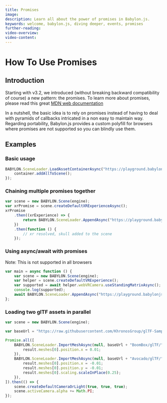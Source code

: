 ```yaml
---
title: Promises
image:
description: Learn all about the power of promises in Babylon.js.
keywords: welcome, babylon.js, diving deeper, events, promises
further-reading:
video-overview:
video-content:
---
```


# How To Use Promises

## Introduction

Starting with v3.2, we introduced (without breaking backward compatibility of course) a new pattern: the promises.
To learn more about promises, please read this great [MDN web documentation](https://developer.mozilla.org/en-US/docs/Web/JavaScript/Reference/Global_Objects/Promise)

In a nutshell, the basic idea is to rely on promises instead of having to deal with pyramids of callbacks intricated in a non easy to maintain way.
Regarding portability, Babylon.js provides a custom polyfill for browsers where promises are not supported so you can blindly use them.

## Examples

### Basic usage

```javascript
BABYLON.SceneLoader.LoadAssetContainerAsync("https://playground.babylonjs.com/scenes/", "skull.babylon", scene).then(function (container) {
    container.addAllToScene();
});
```

<Playground id="#JA1ND3#63" title="Simple Promise Example" description="Simple example loading an asset into a scene after the file has been loaded." image="/img/playgroundsAndNMEs/divingDeeperPromises1.jpg"/>

### Chaining multiple promises together

```javascript
var scene = new BABYLON.Scene(engine);
var xrPromise = scene.createDefaultXRExperienceAsync();
xrPromise
    .then((xrExperience) => {
        return BABYLON.SceneLoader.AppendAsync("https://playground.babylonjs.com/scenes/", "skull.babylon", scene);
    })
    .then(function () {
        // xr resolved, skull added to the scene
    });
```

### Using async/await with promises

Note: This is not supported in all browsers

```javascript
var main = async function () {
    var scene = new BABYLON.Scene(engine);
    var helper = scene.createDefaultVRExperience();
    var supported = await helper.webVRCamera.useStandingMatrixAsync();
    console.log(supported);
    await BABYLON.SceneLoader.AppendAsync("https://playground.babylonjs.com/scenes/", "skull.babylon", scene);
};
```

### Loading two glTF assets in parallel

```javascript
var scene = new BABYLON.Scene(engine);

var baseUrl = "https://raw.githubusercontent.com/KhronosGroup/glTF-Sample-Models/master/2.0/";

Promise.all([
    BABYLON.SceneLoader.ImportMeshAsync(null, baseUrl + "BoomBox/glTF/", "BoomBox.gltf", scene).then(function (result) {
        result.meshes[0].position.x = 0.01;
    }),
    BABYLON.SceneLoader.ImportMeshAsync(null, baseUrl + "Avocado/glTF/", "Avocado.gltf", scene).then(function (result) {
        result.meshes[0].position.x = -0.01;
        result.meshes[0].position.y = -0.01;
        result.meshes[0].scaling.scaleInPlace(0.25);
    }),
]).then(() => {
    scene.createDefaultCameraOrLight(true, true, true);
    scene.activeCamera.alpha += Math.PI;
});
```

<Playground id="#U2KKMK#1" title="Load 2 Asset At Once" description="Simple example of loading 2 assets at once inside of a promise." image="/img/playgroundsAndNMEs/divingDeeperPromises2.jpg"/>
